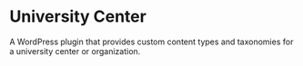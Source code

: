 # University Center

A WordPress plugin that provides custom content types and taxonomies for a university center or organization.